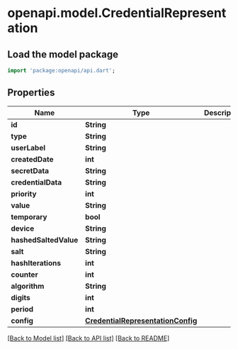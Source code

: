 # openapi.model.CredentialRepresentation

## Load the model package
```dart
import 'package:openapi/api.dart';
```

## Properties
Name | Type | Description | Notes
------------ | ------------- | ------------- | -------------
**id** | **String** |  | [optional] 
**type** | **String** |  | [optional] 
**userLabel** | **String** |  | [optional] 
**createdDate** | **int** |  | [optional] 
**secretData** | **String** |  | [optional] 
**credentialData** | **String** |  | [optional] 
**priority** | **int** |  | [optional] 
**value** | **String** |  | [optional] 
**temporary** | **bool** |  | [optional] 
**device** | **String** |  | [optional] 
**hashedSaltedValue** | **String** |  | [optional] 
**salt** | **String** |  | [optional] 
**hashIterations** | **int** |  | [optional] 
**counter** | **int** |  | [optional] 
**algorithm** | **String** |  | [optional] 
**digits** | **int** |  | [optional] 
**period** | **int** |  | [optional] 
**config** | [**CredentialRepresentationConfig**](CredentialRepresentationConfig.md) |  | [optional] 

[[Back to Model list]](../README.md#documentation-for-models) [[Back to API list]](../README.md#documentation-for-api-endpoints) [[Back to README]](../README.md)


